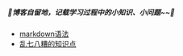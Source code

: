 ##### 🌸博客自留地，记载学习过程中的小知识、小问题~~🌸

* [markdown语法](https://github.com/lulu-s/lulu-book/blob/master/markdown_grammar.md)
* [乱七八糟的知识点](https://github.com/lulu-s/lulu-book/blob/master/trivia.md)
